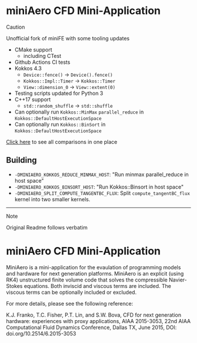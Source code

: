 # miniAero CFD Mini-Application

> [!CAUTION]
> Unofficial fork of miniFE with some tooling updates

* CMake support
  * including CTest
* Github Actions CI tests
* Kokkos 4.3
  * `Device::fence()` -> `Device().fence()`
  * `Kokkos::Impl::Timer` -> `Kokkos::Timer`
  * `View::dimension_0` -> `View::extent(0)`
* Testing scripts updated for Python 3
* C++17 support
  * `std::random_shuffle` -> `std::shuffle`
* Can optionally run `Kokkos::MinMax` `parallel_reduce` in `Kokkos::DefaultHostExecutionSpace`
* Can optionally run `Kokkos::BinSort` in `Kokkos::DefaultHostExecutionSpace`

[Click here](https://github.com/Mantevo/miniAero/compare/master..cwpearson:miniAero:master) to see all comparisons in one place

## Building

* `-DMINIAERO_KOKKOS_REDUCE_MINMAX_HOST`: "Run minmax parallel_reduce in host space"
* `-DMINIAERO_KOKKOS_BINSORT_HOST`: "Run Kokkos::Binsort in host space"
* `-DMINIAERO_SPLIT_COMPUTE_TANGENTBC_FLUX`: Split `compute_tangentBC_flux` kernel into two smaller kernels.

<hr>

> [!NOTE]  
> Original Readme follows verbatim

# miniAero CFD Mini-Application

MiniAero is a mini-application for the evaulation of programming models and hardware for next generation platforms. MiniAero is an explicit (using RK4) unstructured finite volume code that solves the compressible Navier-Stokes equations. Both inviscid and viscous terms are included. The viscous terms can be optionally included or excluded.

For more details, please see the following reference:

K.J. Franko, T.C. Fisher, P.T. Lin, and S.W. Bova, CFD for next generation hardware: experiences with proxy applications, AIAA 2015-3053, 22nd AIAA Computational Fluid Dynamics Conference, Dallas TX, June 2015, DOI: doi.org/10.2514/6.2015-3053
